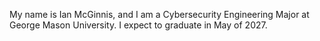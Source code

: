 My name is Ian McGinnis, and I am a Cybersecurity Engineering Major at George Mason University.
I expect to graduate in May of 2027.
